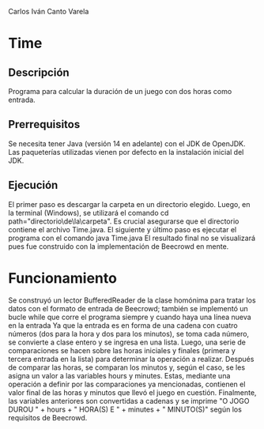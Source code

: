 Carlos Iván Canto Varela

# Time

## Descripción

Programa para calcular la duración de un juego con dos horas como entrada.

## Prerrequisitos

Se necesita tener Java (versión 14 en adelante) con el JDK de OpenJDK. Las paqueterías utilizadas vienen por defecto en la instalación inicial del JDK.

## Ejecución

El primer paso es descargar la carpeta en un directorio elegido. Luego, en la terminal (Windows), se utilizará el comando
    cd path="directorio\de\la\carpeta".
Es crucial asegurarse que el directorio contiene el archivo Time.java. El siguiente y último paso es ejecutar el programa con el comando
    java Time.java
El resultado final no se visualizará pues fue construido con la implementación de Beecrowd en mente.

# Funcionamiento 

Se construyó un lector BufferedReader de la clase homónima para tratar los datos con el formato de entrada de Beecrowd; también se implementó un bucle while que corre el programa siempre y cuando haya una línea nueva en la entrada Ya que la entrada es en forma de una cadena con cuatro números (dos para la hora y dos para los minutos), se toma cada número, se convierte a clase entero y se ingresa en una lista. Luego, una serie de comparaciones se hacen sobre las horas iniciales y finales (primera y tercera entrada en la lista) para determinar la operación a realizar. Después de comparar las horas, se comparan los minutos y, según el caso, se les asigna un valor a las variables hours y minutes. Estas, mediante una operación a definir por las comparaciones ya mencionadas, contienen el valor final de las horas y minutos que llevó el juego en cuestión. Finalmente, las variables anteriores son convertidas a cadenas y se imprime "O JOGO DUROU " + hours + " HORA(S) E " + minutes + " MINUTO(S)" según los requisitos de Beecrowd.
